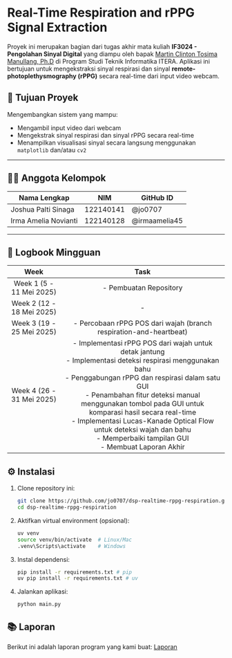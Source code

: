 # Real-Time Respiration and rPPG Signal Extraction

Proyek ini merupakan bagian dari tugas akhir mata kuliah **IF3024 - Pengolahan Sinyal Digital** yang diampu oleh bapak [Martin Clinton Tosima Manullang, Ph.D](https://mctm.web.id/) di Program Studi Teknik Informatika ITERA. Aplikasi ini bertujuan untuk mengekstraksi sinyal respirasi dan sinyal **remote-photoplethysmography (rPPG)** secara real-time dari input video webcam.

## 🎯 Tujuan Proyek

Mengembangkan sistem yang mampu:

-   Mengambil input video dari webcam
-   Mengekstrak sinyal respirasi dan sinyal rPPG secara real-time
-   Menampilkan visualisasi sinyal secara langsung menggunakan `matplotlib` dan/atau `cv2`

---

## 👨‍💻 Anggota Kelompok

| Nama Lengkap         | NIM       | GitHub ID     |
| -------------------- | --------- | ------------- |
| Joshua Palti Sinaga  | 122140141 | @jo0707       |
| Irma Amelia Novianti | 122140128 | @irmaamelia45 |

---

## 📘 Logbook Mingguan

| Week | Task |
| :---: | :---: |
| Week 1 (5 - 11 Mei 2025) | -   Pembuatan Repository |
| Week 2 (12 - 18 Mei 2025) | - |
| Week 3 (19 - 25 Mei 2025) | -   Percobaan rPPG POS dari wajah (branch respiration-and-heartbeat) |
| Week 4 (26 - 31 Mei 2025) | -   Implementasi rPPG POS dari wajah untuk detak jantung <br> -   Implementasi deteksi respirasi menggunakan bahu <br> -   Penggabungan rPPG dan respirasi dalam satu GUI <br> -   Penambahan fitur deteksi manual menggunakan tombol pada GUI untuk komparasi hasil secara real-time <br> -   Implementasi Lucas-Kanade Optical Flow untuk deteksi wajah dan bahu <br> -   Memperbaiki tampilan GUI <br> -   Membuat Laporan Akhir |

## ⚙️ Instalasi

1. Clone repository ini:

    ```bash
    git clone https://github.com/jo0707/dsp-realtime-rppg-respiration.git
    cd dsp-realtime-rppg-respiration
    ```

2. Aktifkan virtual environment (opsional):

    ```bash
    uv venv
    source venv/bin/activate  # Linux/Mac
    .venv\Scripts\activate    # Windows
    ```

3. Instal dependensi:

    ```bash
    pip install -r requirements.txt # pip
    uv pip install -r requirements.txt # uv
    ```

4. Jalankan aplikasi:
    ```bash
    python main.py
    ```

## 📚 Laporan 
Berikut ini adalah laporan program yang kami buat:
[Laporan](https://github.com/jo0707/dsp-realtime-rppg-respiration/blob/main/report/Laporan_Akhir_Tugas_Besar_DSP.pdf)